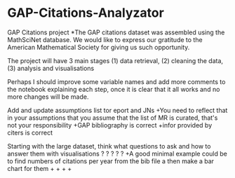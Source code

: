 # GAP-Citations-Analyzator
GAP Citations project
*The GAP citations dataset was assembled using the MathSciNet database. We would like to express our gratitude to the American Mathematical Society for giving us such opportunity.

The project will have 3 main stages (1) data retrieval, (2) cleaning the data, (3) analysis and visualisations

Perhaps I should improve some variable names and add more comments to the notebook explaining each step, once it is clear that it all works and no more changes will be made.

Add and update assumptions list tor eport and JNs
    +You need to reflect that in your assumptions that you assume that the list of MR is curated, that's not your responsibility 
    +GAP bibliography is correct
    +infor provided by citers is correct
   
   
   Starting with the large dataset, think what questions to ask and how to answer them with visualisations ? ? ? ? ?
    +A good minimal example could be to find numbers of citations per year from the bib file a then make a bar chart  for them
    +
    +
    +
    +
